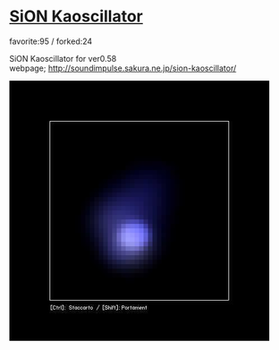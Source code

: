 # [SiON Kaoscillator](http://wonderfl.net/c/ijJj)

favorite:95 / forked:24

SiON Kaoscillator for ver0.58  
webpage; http://soundimpulse.sakura.ne.jp/sion-kaoscillator/

![thumbnail](./thumbnail.jpg)